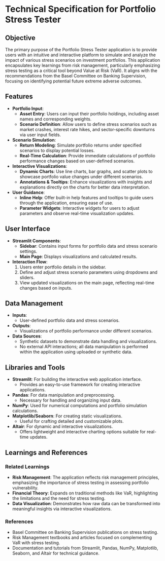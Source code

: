# Technical Specification for Portfolio Stress Tester

## Objective
The primary purpose of the Portfolio Stress Tester application is to provide users with an intuitive and interactive platform to simulate and analyze the impact of various stress scenarios on investment portfolios. This application encapsulates key learnings from risk management, particularly emphasizing stress testing as a critical tool beyond Value at Risk (VaR). It aligns with the recommendations from the Basel Committee on Banking Supervision, focusing on identifying potential future extreme adverse outcomes.

## Features
- **Portfolio Input**:
  - **Asset Entry**: Users can input their portfolio holdings, including asset names and corresponding weights.
  - **Scenario Definition**: Allow users to define stress scenarios such as market crashes, interest rate hikes, and sector-specific downturns via user input fields.
- **Scenario Simulation**:
  - **Return Modeling**: Simulate portfolio returns under specified scenarios to display potential losses.
  - **Real-Time Calculation**: Provide immediate calculations of portfolio performance changes based on user-defined scenarios.
- **Interactive Visualizations**:
  - **Dynamic Charts**: Use line charts, bar graphs, and scatter plots to showcase portfolio value changes under different scenarios.
  - **Annotations & Tooltips**: Enhance visualizations with insights and explanations directly on the charts for better data interpretation.
- **User Guidance**:
  - **Inline Help**: Offer built-in help features and tooltips to guide users through the application, ensuring ease of use.
  - **Parameter Widgets**: Interactive widgets for users to adjust parameters and observe real-time visualization updates.

## User Interface
- **Streamlit Components**:
  - **Sidebar**: Contains input forms for portfolio data and stress scenario settings.
  - **Main Page**: Displays visualizations and calculated results.
- **Interaction Flow**:
  1. Users enter portfolio details in the sidebar.
  2. Define and adjust stress scenario parameters using dropdowns and sliders.
  3. View updated visualizations on the main page, reflecting real-time changes based on inputs.

## Data Management
- **Inputs**:
  - User-defined portfolio data and stress scenarios.
- **Outputs**:
  - Visualizations of portfolio performance under different scenarios.
- **Data Sources**:
  - Synthetic datasets to demonstrate data handling and visualizations.
  - No external API interactions; all data manipulation is performed within the application using uploaded or synthetic data.

## Libraries and Tools
- **Streamlit**: For building the interactive web application interface.
  - Provides an easy-to-use framework for creating interactive applications.
- **Pandas**: For data manipulation and preprocessing.
  - Necessary for handling and organizing input data.
- **NumPy**: Used for numerical computations and portfolio simulation calculations.
- **Matplotlib/Seaborn**: For creating static visualizations.
  - Useful for crafting detailed and customizable plots.
- **Altair**: For dynamic and interactive visualizations.
  - Offers lightweight and interactive charting options suitable for real-time updates.

## Learnings and References

### Related Learnings
- **Risk Management**: The application reflects risk management principles, emphasizing the importance of stress testing in assessing portfolio vulnerability.
- **Financial Theory**: Expands on traditional methods like VaR, highlighting the limitations and the need for stress testing.
- **Data Visualization**: Demonstrates how raw data can be transformed into meaningful insights via interactive visualizations.

### References
- Basel Committee on Banking Supervision publications on stress testing.
- Risk Management textbooks and articles focused on complementing VaR with stress testing.
- Documentation and tutorials from Streamlit, Pandas, NumPy, Matplotlib, Seaborn, and Altair for technical guidance.